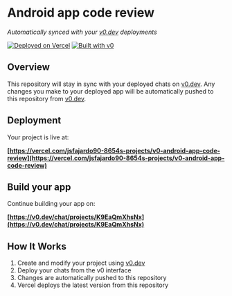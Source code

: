 # Android app code review

*Automatically synced with your [v0.dev](https://v0.dev) deployments*

[![Deployed on Vercel](https://img.shields.io/badge/Deployed%20on-Vercel-black?style=for-the-badge&logo=vercel)](https://vercel.com/jsfajardo90-8654s-projects/v0-android-app-code-review)
[![Built with v0](https://img.shields.io/badge/Built%20with-v0.dev-black?style=for-the-badge)](https://v0.dev/chat/projects/K9EaQmXhsNx)

## Overview

This repository will stay in sync with your deployed chats on [v0.dev](https://v0.dev).
Any changes you make to your deployed app will be automatically pushed to this repository from [v0.dev](https://v0.dev).

## Deployment

Your project is live at:

**[https://vercel.com/jsfajardo90-8654s-projects/v0-android-app-code-review](https://vercel.com/jsfajardo90-8654s-projects/v0-android-app-code-review)**

## Build your app

Continue building your app on:

**[https://v0.dev/chat/projects/K9EaQmXhsNx](https://v0.dev/chat/projects/K9EaQmXhsNx)**

## How It Works

1. Create and modify your project using [v0.dev](https://v0.dev)
2. Deploy your chats from the v0 interface
3. Changes are automatically pushed to this repository
4. Vercel deploys the latest version from this repository